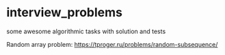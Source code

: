 # interview_problems
some awesome algorithmic tasks with solution and tests

Random array problem:
https://tproger.ru/problems/random-subsequence/ 

